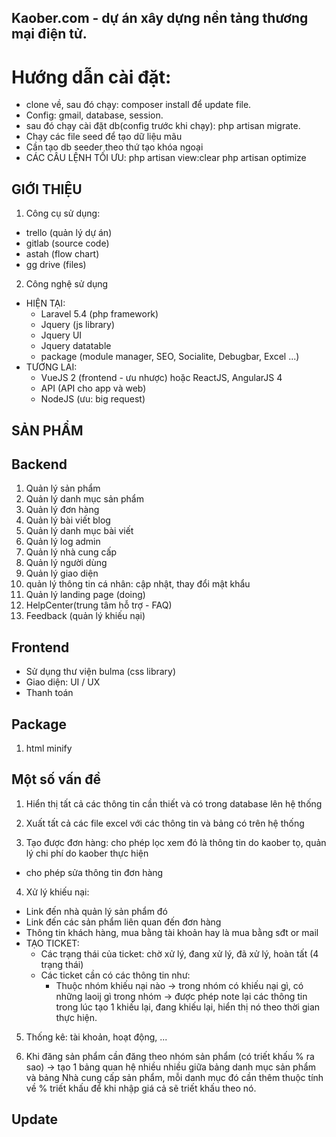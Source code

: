 ## Kaober.com - dự án xây dựng nền tảng thương mại điện tử.
# Hướng dẫn cài đặt: 
- clone về, sau đó chạy: composer install để update file.
- Config: gmail, database, session.
- sau đó chạy cài đặt db(config trước khi chạy): php artisan migrate.
- Chạy các file seed để tạo dữ liệu mãu
- Cần tạo db seeder theo thứ tạo khóa ngoại
- CÁC CÂU LỆNH TỐI ƯU:
  php artisan view:clear
  php artisan optimize


GIỚI THIỆU
-------------
1. Công cụ sử dụng:
 - trello (quản lý dự án)
 - gitlab (source code)
 - astah (flow chart)
 - gg drive (files)
2. Công nghệ sử dụng
 - HIỆN TẠI:
   - Laravel 5.4 (php framework)
   - Jquery (js library)
   -  Jquery UI
   - Jquery datatable
   - package (module manager, SEO, Socialite, Debugbar, Excel ...)
 - TƯƠNG LAI:
   - VueJS 2 (frontend - ưu nhược) hoặc ReactJS, AngularJS 4
   - API (API cho app và web)
   - NodeJS (ưu: big request)


SẢN PHẨM
--------------

Backend
------
1. Quản lý sản phẩm
2. Quản lý danh mục sản phẩm
3. Quản lý đơn hàng
4. Quản lý bài viết blog
5. Quản lý danh mục bài viết
6. Quản lý log admin
7. Quản lý nhà cung cấp
8. Quản lý người dùng
9. Quản lý giao diện 
10. quản lý thông tin cá nhân: cập nhật, thay đổi mật khẩu
11. Quản lý landing page (doing)
12. HelpCenter(trung tâm hỗ trợ - FAQ)
13. Feedback (quản lý khiếu  nại)


Frontend
-----------
- Sử dụng thư viện bulma (css library)
- Giao diện: UI / UX
- Thanh toán

Package
-------------
1. html minify


Một số vấn đề
-------------
1. Hiển thị tất cả các thông tin cần thiết và có trong database lên hệ thống

2. Xuất tất cả các file excel với các thông tin và bảng có trên hệ thống

3. Tạo được đơn hàng: cho phép lọc xem đó là thông tin do kaober tọ, quản lý chi phí do kaober thực hiện
  - cho phép sửa thông tin đơn hàng

4. Xử lý khiếu nại:
 - Link đến nhà quản lý sản phẩm đó
 - Link đến các sản phẩm liên quan đến đơn hàng
 - Thông tin khách hàng, mua bằng tài khoản hay là mua bằng sđt or mail
 - TẠO TICKET: 
   - Các trạng thái của ticket: chờ xử lý, đang xử lý, đã xử lý, hoàn tất (4 trạng thái)
   - Các ticket cần có các thông tin như:
     - Thuộc nhóm khiếu nại nào -> trong nhóm có khiếu nại gì, có những laoij gì trong nhóm -> được phép note lại các thông tin trong lúc tạo 1 khiếu lại, đang khiếu lại, hiển thị nó theo thời gian thực hiện.

5. Thống kê: tài khoản, hoạt động,  ...

6. Khi đăng sản phẩm cần đăng theo nhóm sản phẩm (có triết khấu % ra sao) -> tạo 1 bảng quan  hệ nhiều nhiều giữa bảng danh mục sản phẩm và bảng Nhà cung cấp sản phẩm, mỗi danh mục đó cần thêm thuộc tính về % triết khấu để khi nhập giá cả sẽ triết khấu theo nó.


Update
----------
